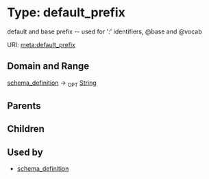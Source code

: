 
# Type: default_prefix


default and base prefix -- used for ':' identifiers, @base and @vocab

URI: [meta:default_prefix](https://w3id.org/biolink/biolinkml/meta/default_prefix)


## Domain and Range

[schema_definition](schema_definition.md) ->  <sub>OPT</sub> [String](type/String.md)

## Parents


## Children


## Used by

 * [schema_definition](schema_definition.md)
